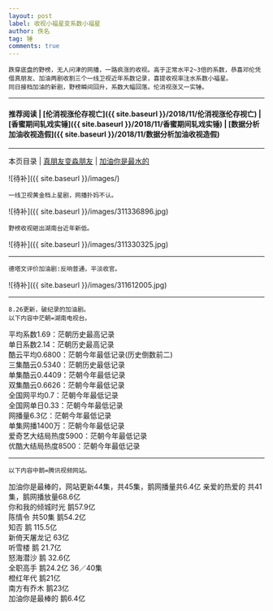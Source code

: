 ```yaml
---
layout: post
label: 收视小福星变系数小福星
author: 佚名
tag: 锤
comments: true
---
```


    跌穿底盘的野榜，无人问津的网播，一路疯涨的收视。高于正常水平2~3倍的系数，恭喜邓伦凭借真朋友、加油两剧收割三个一线卫视近年系数记录，喜提收视率注水系数小福星。
    同日接档加油的新剧，野榜瞬间回升，系数大幅回落。伦消视涨又一实锤。

---

#### 推荐阅读 \| [伦消视涨伦存视亡]({{ site.baseurl }}/2018/11/伦消视涨伦存视亡) \| [香蜜期间轧戏实锤]({{ site.baseurl }}/2018/11/香蜜期间轧戏实锤) \| [数据分析加油收视造假]({{ site.baseurl }}/2018/11/数据分析加油收视造假) 

---

本页目录 \| [真朋友变淼朋友](#dxjja) \| [加油你是最水的](#dxjjb)


<a class="anchor" name="dxjja"></a>


![待补]({{ site.baseurl }}/images/)

<a class="anchor" name="dxjjb"></a>

    一线卫视黄金档上星剧，网播扑妈不认。

![待补]({{ site.baseurl }}/images/311336896.jpg)

    野榜收视砸出湖南台近年新低。

![待补]({{ site.baseurl }}/images/311330325.jpg)

---

    德塔文评价加油剧:反响普通，平淡收官。

![待补]({{ site.baseurl }}/images/311612005.jpg)


---

    8.26更新，破纪录的加油剧。
    以下内容中茫朝=湖南电视台。
    
平均系数1.69：茫朝历史最高记录  
单日系数2.14：茫朝历史最高记录  
酷云平均0.6800：茫朝今年最低记录(历史倒数前二)  
三集酷云0.5340：茫朝历史最低记录  
单集酷云0.4409：茫朝今年最低记录  
双集酷云0.6626：茫朝今年最低记录  
全国网平均0.7：茫朝今年最低记录  
全国网单日0.33：茫朝今年最低记录  
网播量6.3亿：茫朝今年最低记录  
单集网播1400万：茫朝今年最低记录  
爱奇艺大结局热度5900：茫朝今年最低记录  
优酷大结局热度8500：茫朝今年最低记录  

---

    以下内容中鹅=腾讯视频网站。

加油你是最棒的，网站更新44集，共45集，鹅网播量共6.4亿
亲爱的热爱的 共41集，鹅网播放量68.6亿  
你和我的倾城时光     鹅57.9亿  
陈情令    共50集  鹅54.2亿  
知否  鹅 115.5亿  
新倚天屠龙记  63亿  
听雪楼 鹅 21.7亿  
怒海潜沙  鹅 32.6亿  
全职高手 鹅24.2亿  36／40集  
橙红年代 鹅21亿  
南方有乔木 鹅23亿  
加油你是最棒的 鹅6.4亿  

